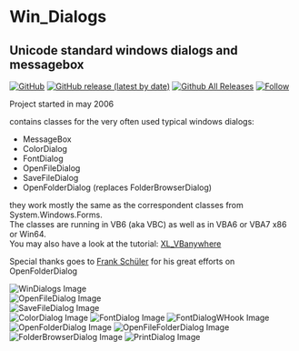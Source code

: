 # Win_Dialogs  
## Unicode standard windows dialogs and messagebox  

[![GitHub](https://img.shields.io/github/license/OlimilO1402/Win_Dialogs?style=plastic)](https://github.com/OlimilO1402/Win_Dialogs/blob/master/LICENSE) 
[![GitHub release (latest by date)](https://img.shields.io/github/v/release/OlimilO1402/Win_Dialogs?style=plastic)](https://github.com/OlimilO1402/Win_Dialogs/releases/latest)
[![Github All Releases](https://img.shields.io/github/downloads/OlimilO1402/Win_Dialogs/total.svg)](https://github.com/OlimilO1402/Win_Dialogs/releases/download/v1.0.16/WinDialogs_v1.0.16.zip)
[![Follow](https://img.shields.io/github/followers/OlimilO1402.svg?style=social&label=Follow&maxAge=2592000)](https://github.com/OlimilO1402/Win_Dialogs/watchers)

Project started in may 2006  

contains classes for the very often used typical windows dialogs:  
* MessageBox  
* ColorDialog  
* FontDialog  
* OpenFileDialog  
* SaveFileDialog  
* OpenFolderDialog (replaces FolderBrowserDialog)  

they work mostly the same as the correspondent classes from System.Windows.Forms.  
The classes are running in VB6 (aka VBC) as well as in VBA6 or VBA7 x86 or Win64.  
You may also have a look at the tutorial: [XL_VBanywhere](https://github.com/OlimilO1402/XL_VBanywhere)  
  
Special thanks goes to [Frank Schüler](https://foren.activevb.de/community/mitglieder/details/d32526d3b730ccd55be4fb3b72de8e03/) for his great efforts on OpenFolderDialog  
    
![WinDialogs Image](Resources/WinDialogs.png "Windialogs Image")  
![OpenFileDialog Image](Resources/Pictures/OpenFileDialog.png "OpenFileDialog Image")  
![SaveFileDialog Image](Resources/Pictures/SaveFileDialog.png "SaveFileDialog Image")  
![ColorDialog Image](Resources/Pictures/ColorDialog.png "ColorDialog Image")
![FontDialog Image](Resources/Pictures/FontDialog.png "FontDialog Image")
![FontDialogWHook Image](Resources/Pictures/FontDialogWHook.png "FontDialogWHook Image")
![OpenFolderDialog Image](Resources/Pictures/OpenFolderDialog.png "OpenFolderDialog Image")
![OpenFileFolderDialog Image](Resources/Pictures/OpenFileFolderDialog.png "OpenFileFolderDialog Image")
![FolderBrowserDialog Image](Resources/Pictures/FolderBrowserDialog.png "FolderBrowserDialog Image")
![PrintDialog Image](Resources/Pictures/PrintDialog.png "PrintDialog Image")
